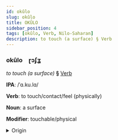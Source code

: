 ```yaml
---
id: okûlo
slug: okûlo
title: OKÛLO
sidebar_position: 4
tags: [okûlo, Verb, Nilo-Saharan]
description: to touch (a surface) § Verb
---
```


### okûlo&emsp;<span kind="abugida">ɽɔʄʓ</span>

*to touch (a surface)* **§** [Verb](../../tags/Verb)

**IPA**: /ˈɑ.ku.lɑ/

**Verb**: to touch/contact/feel (physically)

**Noun**: a surface

**Modifier**: touchable/physical

<details>
    <summary>Origin</summary>
    Dholuo akura /ɑ.kuː.ra/<br/>
    <em>Nilo-Saharan Language Family</em>
</details>